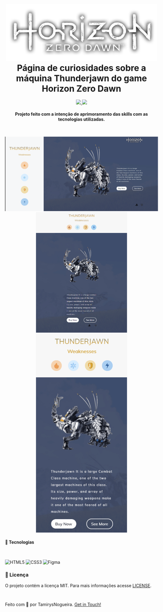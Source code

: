
<h1 align="center">
    <img src="img/HZD_GamerGuideLogo.png" alt="" width="500px">
    <br>
    Página de curiosidades sobre a máquina Thunderjawn do game Horizon Zero Dawn
</h1>

<p align="center">
    <a href="https://www.codacy.com/gh/tamirysnogueira/Horizon/dashboard?utm_source=github.com&amp;utm_medium=referral&amp;utm_content=tamirysnogueira/Horizon&amp;utm_campaign=Badge_Grade">
        <img src="https://app.codacy.com/project/badge/Grade/eedc352aec1046aa900759c7289b5b41">
    </a>
    <a href="https://github.com/tamirysnogueira/Deezer/blob/master/LICENSE">
        <img src="https://img.shields.io/badge/License-MIT-yellow.svg">
    </a>    
</p>

<h4 align="center">
    Projeto feito com a intenção de aprimoramento das skills com as tecnologias utilizadas.
</h4>
<br>
<p align="center">
    <img src = "https://github.com/tamirysnogueira/Horizon/blob/master/gif/Gif_Desktop.gif" width="1000px">
    <br>
    <img src = "gif/Gif_Ipad.gif" width="300px">
    <img src="gif/Gif_iphoneX.gif" width="300px">

</p>

#### 🚀 Tecnologias
<br>

![HTML5](https://img.shields.io/badge/HTML5-E34F26?style=for-the-badge&logo=html5&logoColor=white)
![CSS3](https://img.shields.io/badge/CSS3-1572B6?style=for-the-badge&logo=css3&logoColor=white)
![Figma](https://img.shields.io/badge/Figma-F24E1E?style=for-the-badge&logo=figma&logoColor=white)

### 📝 Licença
O projeto contém a licença MIT. Para mais informações acesse [LICENSE](https://github.com/tamirysnogueira/Deezer/blob/master/LICENSE).

<br>

Feito com 💖 por TamirysNogueira. [Get in Touch!](https://www.linkedin.com/in/tamirys-nogueira-346958205/)